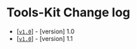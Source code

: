# Tools-Kit Change log
* [[`v1.0`](https://github.com/BlackB1RD-Development/tools-kit/tree/v1.0)] - [version] 1.0
* [[`v1.0`](https://github.com/BlackB1RD-Development/tools-kit/tree/v1.1)] - [version] 1.1